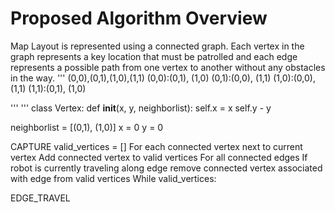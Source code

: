 # Proposed Algorithm Overview
Map Layout is represented using a connected graph. Each vertex in the graph represents a key location that must be patrolled and each edge represents a possible path from one vertex to another without any obstacles in the way. 
'''
(0,0),(0,1),(1,0),(1,1)
(0,0):(0,1), (1,0)
(0,1):(0,0), (1,1)
(1,0):(0,0), (1,1)
(1,1):(0,1), (1,0)

'''
'''
class Vertex:
  def __init__(x, y, neighborlist):
    self.x = x
    self.y - y

neighborlist = [(0,1), (1,0)]
x = 0
y = 0


CAPTURE
  valid_vertices = []
  For each connected vertex next to current vertex
    Add connected vertex to valid vertices
  For all connected edges
    If robot is currently traveling along edge
      remove connected vertex associated with edge from valid vertices
  While valid_vertices:
    
      

EDGE_TRAVEL



    
